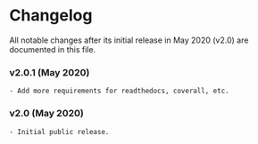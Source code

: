 # Changelog

All notable changes after its initial release in May 2020 (v2.0) are documented in this file.

### v2.0.1 (May 2020)
    - Add more requirements for readthedocs, coverall, etc.

### v2.0 (May 2020)
    - Initial public release.
